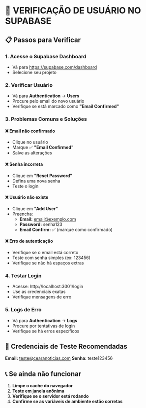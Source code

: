 # 🔐 VERIFICAÇÃO DE USUÁRIO NO SUPABASE

## 📋 Passos para Verificar

### 1. Acesse o Supabase Dashboard
- Vá para https://supabase.com/dashboard
- Selecione seu projeto

### 2. Verificar Usuário
- Vá para **Authentication** → **Users**
- Procure pelo email do novo usuário
- Verifique se está marcado como **"Email Confirmed"**

### 3. Problemas Comuns e Soluções

#### ❌ **Email não confirmado**
- Clique no usuário
- Marque ✅ **"Email Confirmed"**
- Salve as alterações

#### ❌ **Senha incorreta**
- Clique em **"Reset Password"**
- Defina uma nova senha
- Teste o login

#### ❌ **Usuário não existe**
- Clique em **"Add User"**
- Preencha:
  - **Email:** email@exemplo.com
  - **Password:** senha123
  - **Email Confirm:** ✅ (marque como confirmado)

#### ❌ **Erro de autenticação**
- Verifique se o email está correto
- Teste com senha simples (ex: 123456)
- Verifique se não há espaços extras

### 4. Testar Login
- Acesse: http://localhost:3001/login
- Use as credenciais exatas
- Verifique mensagens de erro

### 5. Logs de Erro
- Vá para **Authentication** → **Logs**
- Procure por tentativas de login
- Verifique se há erros específicos

## 🔧 Credenciais de Teste Recomendadas

**Email:** teste@cearanoticias.com
**Senha:** teste123456

## 📞 Se ainda não funcionar

1. **Limpe o cache do navegador**
2. **Teste em janela anônima**
3. **Verifique se o servidor está rodando**
4. **Confirme se as variáveis de ambiente estão corretas** 